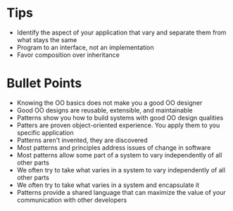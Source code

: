 # Tips
- Identify the aspect of your application that vary and separate them from what stays the same
- Program to an interface, not an implementation
- Favor composition over inheritance

# Bullet Points
- Knowing the OO basics does not make you a good OO designer
- Good OO designs are reusable, extensible, and maintainable
- Patterns show you how to build systems with good OO design qualities
- Patters are proven object-oriented experience. You apply them to you specific application
- Patterns aren't invented, they are discovered
- Most patterns and principles address issues of change in software
- Most patterns allow some part of a system to vary independently of all other parts
- We often try to take what varies in a system to vary independently of all other parts
- We often try to take what varies in a system and encapsulate it
- Patterns provide a shared language that can maximize the value of your communication with other developers